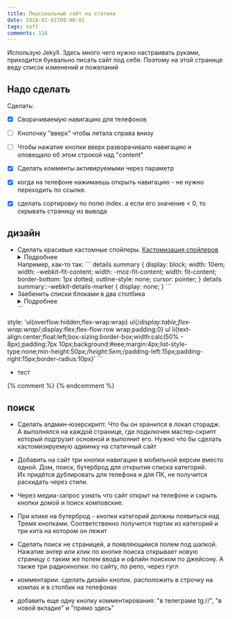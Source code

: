 ```yaml
---
title: Персональный сайт на статике
date: 2018-01-01T00:00:01
tags: soft
comments: 116
---
```


Использую Jekyll. Здесь много чего нужно настраивать руками, приходится буквально писать сайт под себя. Поэтому на этой странице веду список изменений и пожеланий

## Надо сделать

Сделать:  
- [x] Сворачиваемую навигацию для телефонов  
- [ ] Кнопочку "вверх" чтобы летала справа внизу  
- [ ] Чтобы нажатие кнопки вверх разворачивало навигацию и оповещало об этом строкой над "content"
- [x] Сделать комменты активируемыми через параметр  
- [x] когда на телефоне нажимаешь открыть навигацию - не нужно переходить по ссылке. 
- [x] сделать сортировку по полю index. а если его значение < 0, то скрывать страницу из вывода


## дизайн
- Сделать красивые кастомные спойлеры. [Кастомизация спойлеров](http://shpargalkablog.ru/2013/04/details-html.html)
	<details markdown="1"><summary markdown="0">Подробнее<summary>
	Например, как-то так:
	```
	details summary {
		display: block; 
		width: 10em; 
		width: -webkit-fit-content; 
		width: -moz-fit-content; 
		width: fit-content; 
		border-bottom: 1px dotted; 
		outline-style: none; 
		cursor: pointer; 
	}  
	details summary::-webkit-details-marker { 
		display: none; 
	}
	```
	</details>
- Заебенить списки блоками в два столбика
	<details markdown="1">
	<summary markdown="0">Подробнее<summary>
	```
style: 'ul{overflow:hidden;flex-wrap:wrap} ul{/*display:table;flex-wrap:wrap*/;display:flex;flex-flow:row wrap;padding:0} ul li{text-align:center;float:left;box-sizing:border-box;width:calc(50% - 8px);padding:7px 10px;background:#eee;margin:4px;list-style-type:none;min-height:50px;/*height:5em;*/padding-left:15px;padding-right:15px;border-radius:10px}'
	```
	</details>
- тест


{% comment %}
{% endcomment %}

## поиск

- Сделать алдмин-юзерскрипт. Что бы он хранился в локал сторадж. А выполнялся на каждой странице, где подключен мастер-скрипт который подгрузит основной и выполнит его. Нужно что бы сделать кастомизируемую админку на статичный сайт
- Добавить на сайт три кнопки навигации в мобильной версии вместо одной. Дом, поиск, бутерброд для открытия списка категорий.  
Их придётся дублировать для телефона и для ПК, не получится раскидать через стили. 
- Через медиа-запрос узнать что сайт открыт на телефоне и скрыть кнопки домой и поиск комповские. 
- При клике на бутерброд - кнопки категорий должны появиться над Тремя кнопками. Соответственно получится тортик из категорий и три кита на котором он лежит
- Сделать поиск не страницей, а появляющимся полем под шапкой. Нажатие энтер или клик по кнопке поиска открывает новую страницу с таким же полем ввода и офлайн поиском по джейсону. А также три радиокнопки: по сайту, по репо, через гугл

- комментарии. сделать дизайн кнопок. расположить в строчку на компах и в столбик на телефонах
- добавить еще одну кнопку комментирования: "в телеграме tg://", "в новой вкладке" и "прямо здесь"
